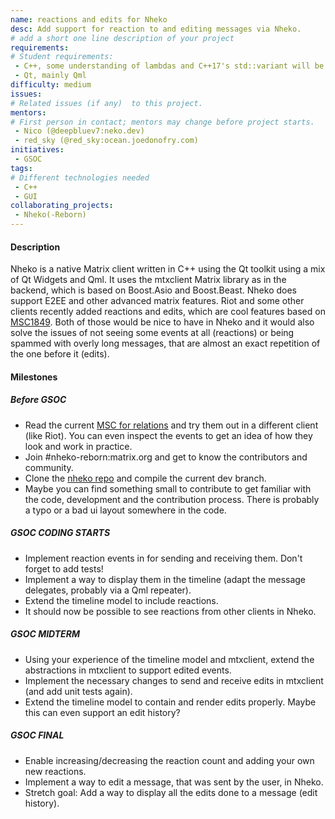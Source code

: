 ```yaml
---
name: reactions and edits for Nheko
desc: Add support for reaction to and editing messages via Nheko.
# add a short one line description of your project
requirements:
# Student requirements:
 - C++, some understanding of lambdas and C++17's std::variant will be beneficial
 - Qt, mainly Qml
difficulty: medium
issues:
# Related issues (if any)  to this project.
mentors:
# First person in contact; mentors may change before project starts.
 - Nico (@deepbluev7:neko.dev)
 - red_sky (@red_sky:ocean.joedonofry.com)
initiatives:
 - GSOC
tags:
# Different technologies needed
 - C++
 - GUI
collaborating_projects:
 - Nheko(-Reborn)
---
```


#### Description

Nheko is a native Matrix client written in C++ using the Qt toolkit using a mix of Qt Widgets and Qml. It uses the mtxclient Matrix library as in the backend, which is based on
Boost.Asio and Boost.Beast. Nheko does support E2EE and other advanced matrix features. Riot and some other clients recently added reactions and edits, which are cool features based
on [MSC1849](https://github.com/matrix-org/matrix-doc/pull/1849). Both of those would be nice to have in Nheko and it would also solve the issues of not seeing some events at all
(reactions) or being spammed with overly long messages, that are almost an exact repetition of the one before it (edits).

#### Milestones

##### Before GSOC

* Read the current [MSC for relations](https://github.com/matrix-org/matrix-doc/pull/1849) and try them out in a different client (like Riot). You can even inspect the events to get
    an idea of how they look and work in practice.
* Join #nheko-reborn:matrix.org and get to know the contributors and community.
* Clone the [nheko repo](https://github.com/Nheko-Reborn/nheko/) and compile the current dev branch.
* Maybe you can find something small to contribute to get familiar with the code, development and the contribution process. There is probably a typo or a bad ui layout somewhere in the
    code.

##### GSOC CODING STARTS

* Implement reaction events in for sending and receiving them. Don't forget to add tests!
* Implement a way to display them in the timeline (adapt the message delegates, probably via a Qml repeater).
* Extend the timeline model to include reactions.
* It should now be possible to see reactions from other clients in Nheko.

##### GSOC MIDTERM

* Using your experience of the timeline model and mtxclient, extend the abstractions in mtxclient to support edited events.
* Implement the necessary changes to send and receive edits in mtxclient (and add unit tests again).
* Extend the timeline model to contain and render edits properly. Maybe this can even support an edit history?

##### GSOC FINAL

* Enable increasing/decreasing the reaction count and adding your own new reactions.
* Implement a way to edit a message, that was sent by the user, in Nheko.
* Stretch goal: Add a way to display all the edits done to a message (edit history).
